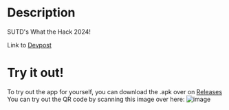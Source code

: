 # Description
SUTD's What the Hack 2024!

Link to [Devpost](https://devpost.com/software/lasst-project?ref_content=my-projects-tab&ref_feature=my_projects)

# Try it out!
To try out the app for yourself, you can download the .apk over on [Releases](https://github.com/butter9fe/Heartland-Hampers/releases)
You can try out the QR code by scanning this image over here:
![image](https://github.com/user-attachments/assets/450351f1-f89b-476e-9970-fc2e62ef61f8)
